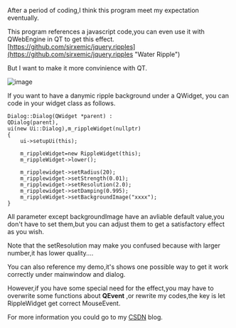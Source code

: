 After a period of coding,I think this program meet my expectation eventually.

This program references a javascript code,you can even use it with QWebEngine in QT to get this effect.[https://github.com/sirxemic/jquery.ripples](https://github.com/sirxemic/jquery.ripples "Water Ripple")

But I want to make it more convinience with QT.

![image](https://github.com/tinyprogramer/QT-OpenGL-WaterRipple/blob/master/demo/img/ripple.gif)

If you want to have a danymic ripple background under a QWidget, you can code in your widget class as follows.

    Dialog::Dialog(QWidget *parent) :
    QDialog(parent),
    ui(new Ui::Dialog),m_rippleWidget(nullptr)
    {
    	ui->setupUi(this);
    
    	m_rippleWidget=new RippleWidget(this);
    	m_rippleWidget->lower();

		m_ripplewidget->setRadius(20);
    	m_ripplewidget->setStrength(0.01);
    	m_ripplewidget->setResolution(2.0);
    	m_ripplewidget->setDamping(0.995);
    	m_rippleWidget->setBackgroundImage("xxxx");
    }

All parameter except backgroundImage have an avliable default value,you don't have to set them,but you can adjust them to get a satisfactory effect as you wish.

Note that the setResolution may make you confused because with larger number,it has lower quality....

You can also reference my demo,it's shows one possible way to get it work correctly under mainwindow and dialog.

However,if you have some special need for the effect,you may have to overwrite some functions about **QEvent** ,or rewrite my codes,the key is let RippleWidget get correct MouseEvent. 

For more information you could go to my [CSDN](https://blog.csdn.net/qq_41961619/article/details/109171428) blog.




